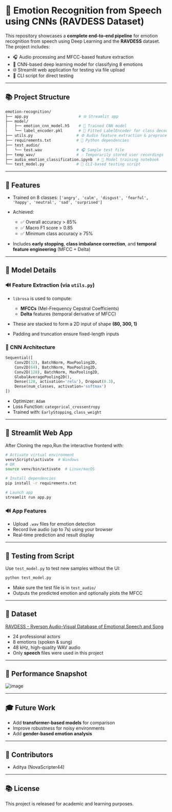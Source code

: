 # 🌟 Emotion Recognition from Speech using CNNs (RAVDESS Dataset)

This repository showcases a **complete end-to-end pipeline** for emotion recognition from speech using Deep Learning and the **RAVDESS** dataset. The project includes:

* 🎧 Audio processing and MFCC-based feature extraction
* 🤖 CNN-based deep learning model for classifying 8 emotions
* 🌐 Streamlit web application for testing via file upload
* 🧪 CLI script for direct testing

---

## 📚 Project Structure

```bash
emotion-recognition/
├── app.py                      # 🌐 Streamlit app
├── model/
│   ├── emotion_cnn_model.h5    # 🤖 Trained CNN model
│   └── label_encoder.pkl       # 🌿 Fitted LabelEncoder for class decoding
├── utils.py                   # ⚙️ Audio feature extraction & preprocessing
├── requirements.txt           # 📆 Python dependencies
├── test_audio/
│   └── test.wav               # 🎧 Sample test file
├── temp_wav/                  # 🎶 Temporarily stored user recordings
├── audio_emotion_classification.ipynb  # 📓 Model training notebook
└── test_model.py              # 🔮 CLI-based testing script
```

---

## 🚀 Features

* Trained on 8 classes:
  `['angry', 'calm', 'disgust', 'fearful', 'happy', 'neutral', 'sad', 'surprised']`
* Achieved:

  * ✅ Overall accuracy > 85%
  * ✅ Macro F1 score > 0.85
  * ✅ Minimum class accuracy ≥ 75%
* Includes **early stopping**, **class imbalance correction**, and **temporal feature engineering** (MFCC + Delta)

---

## 🔧 Model Details

### 🔊 Feature Extraction (via `utils.py`)

* `librosa` is used to compute:

  * **MFCCs** (Mel-Frequency Cepstral Coefficients)
  * **Delta** features (temporal derivative of MFCC)
* These are stacked to form a 2D input of shape **(80, 300, 1)**
* Padding and truncation ensure fixed-length inputs

### 🧠 CNN Architecture

```python
Sequential([
    Conv2D(32), BatchNorm, MaxPooling2D,
    Conv2D(64), BatchNorm, MaxPooling2D,
    Conv2D(128), BatchNorm, MaxPooling2D,
    GlobalAveragePooling2D(),
    Dense(128, activation='relu'), Dropout(0.3),
    Dense(num_classes, activation='softmax')
])
```

* Optimizer: `Adam`
* Loss Function: `categorical_crossentropy`
* Trained with: `EarlyStopping`, `class_weight`

---

## 🚪 Streamlit Web App

 After Cloning the repo,Run the interactive frontend with:

```bash
# Activate virtual environment
venv\Scripts\activate  # Windows
# OR
source venv/bin/activate  # Linux/macOS

# Install dependencies
pip install -r requirements.txt

# Launch app
streamlit run app.py
```

### 🔊 App Features

* Upload `.wav` files for emotion detection
* Record live audio (up to 7s) using your browser
* Real-time prediction and result display

---

## 🔮 Testing from Script

Use `test_model.py` to test new samples without the UI:

```bash
python test_model.py
```

* Make sure the test file is in `test_audio/`
* Outputs the predicted emotion and optionally plots the MFCC

---

## 📄 Dataset

[RAVDESS - Ryerson Audio-Visual Database of Emotional Speech and Song](https://zenodo.org/record/1188976)

* 24 professional actors
* 8 emotions (spoken & sung)
* 48 kHz, high-quality WAV audio
* Only **speech** files were used in this project

---

## 📃 Performance Snapshot

![image](https://github.com/user-attachments/assets/eba60231-6258-4b0a-a9c1-24410a7113b0)


---

## 🎓 Future Work

* Add **transformer-based models** for comparison
* Improve robustness for noisy environments
* Add **gender-based emotion analysis**

---

## 🌟 Contributors

* Aditya (NovaScripter44)

---

## 📚 License

This project is released for academic and learning purposes.
